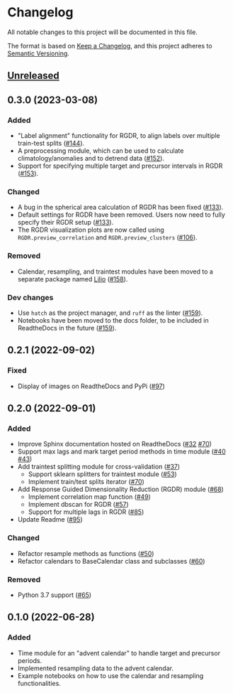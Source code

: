 # Changelog
All notable changes to this project will be documented in this file.

The format is based on [Keep a Changelog](https://keepachangelog.com/en/1.0.0/),
and this project adheres to [Semantic Versioning](https://semver.org/).

## [Unreleased]

## 0.3.0 (2023-03-08)

### Added
- "Label alignment" functionality for RGDR, to align labels over multiple train-test splits ([#144](https://github.com/AI4S2S/s2spy/pull/144)).
- A preprocessing module, which can be used to calculate climatology/anomalies and to detrend data ([#152](https://github.com/AI4S2S/s2spy/pull/152)).
- Support for specifying multiple target and precursor intervals in RGDR ([#153](https://github.com/AI4S2S/s2spy/pull/153)).

### Changed
- A bug in the spherical area calculation of RGDR has been fixed ([#133](https://github.com/AI4S2S/s2spy/pull/133)).
- Default settings for RGDR have been removed. Users now need to fully specify their RGDR setup ([#133](https://github.com/AI4S2S/s2spy/pull/133)).
- The RGDR visualization plots are now called using `RGDR.preview_correlation` and `RGDR.preview_clusters` ([#106](https://github.com/AI4S2S/s2spy/pull/106)).

### Removed
- Calendar, resampling, and traintest modules have been moved to a separate package named [Lilio](https://github.com/AI4S2S/lilio) ([#158](https://github.com/AI4S2S/s2spy/pull/158)).

### Dev changes
- Use `hatch` as the project manager, and `ruff` as the linter ([#159](https://github.com/AI4S2S/s2spy/pull/159)).
- Notebooks have been moved to the docs folder, to be included in ReadtheDocs in the future ([#159](https://github.com/AI4S2S/s2spy/pull/159)).

## 0.2.1 (2022-09-02)

### Fixed
- Display of images on ReadtheDocs and PyPi ([#97](https://github.com/AI4S2S/s2spy/pull/97))

## 0.2.0 (2022-09-01)

### Added
- Improve Sphinx documentation hosted on ReadtheDocs ([#32](https://github.com/AI4S2S/s2spy/pull/32) [#70](https://github.com/AI4S2S/s2spy/pull/70))
- Support max lags and mark target period methods in time module ([#40](https://github.com/AI4S2S/s2spy/pull/40) [#43](https://github.com/AI4S2S/s2spy/pull/43))
- Add traintest splitting module for cross-validation ([#37](https://github.com/AI4S2S/s2spy/pull/37))
  - Support sklearn splitters for traintest module ([#53](https://github.com/AI4S2S/s2spy/pull/53))
  - Implement train/test splits iterator ([#70](https://github.com/AI4S2S/s2spy/pull/70))
- Add Response Guided Dimensionality Reduction (RGDR) module ([#68](https://github.com/AI4S2S/s2spy/pull/68))
  - Implement correlation map function ([#49](https://github.com/AI4S2S/s2spy/pull/49))
  - Implement dbscan for RGDR ([#57](https://github.com/AI4S2S/s2spy/pull/57))
  - Support for multiple lags in RGDR ([#85](https://github.com/AI4S2S/s2spy/pull/85))
- Update Readme ([#95](https://github.com/AI4S2S/s2spy/pull/95))

### Changed
- Refactor resample methods as functions ([#50](https://github.com/AI4S2S/s2spy/issues/50))
- Refactor calendars to BaseCalendar class and subclasses ([#60](https://github.com/AI4S2S/s2spy/pull/60))

### Removed
- Python 3.7 support ([#65](https://github.com/AI4S2S/s2spy/issues/65))

## 0.1.0 (2022-06-28)

### Added
- Time module for an "advent calendar" to handle target and precursor periods.
- Implemented resampling data to the advent calendar.
- Example notebooks on how to use the calendar and resampling functionalities.

[Unreleased]: https://github.com/AI4S2S/s2spy